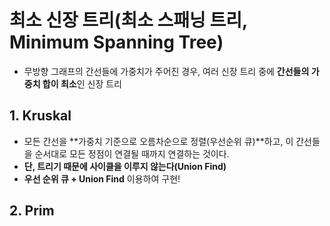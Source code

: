
# 최소 신장 트리(최소 스패닝 트리, Minimum Spanning Tree)
-  무방향 그래프의 간선들에 가중치가 주어진 경우, 여러 신장 트리 중에 **간선들의 가중치 합이 최소**인 신장 트리


## 1. Kruskal
-  모든 간선을 **가중치 기준으로 오름차순으로 정렬(우선순위 큐)**하고, 이 간선들을 순서대로 모든 정점이 연결될 때까지 연결하는 것이다.
  - **단, 트리기 때문에 사이클을 이루지 않는다(Union Find)**
-  **우선 순위 큐 + Union Find** 이용하여 구현! 


## 2. Prim 
